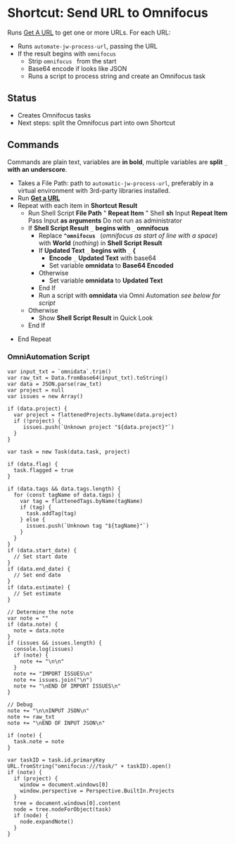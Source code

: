 # Shortcut: Send URL to Omnifocus

Runs [Get A URL](./get-a-url.md) to get one or more URLs. For each URL:

* Runs `automate-jw-process-url`, passing the URL
* If the result begins with `omnifocus`
    - Strip `omnifocus ` from the start
    - Base64 encode if looks like JSON
    - Runs a script to process string and create an Omnifocus task

## Status
* Creates Omnifocus tasks
* Next steps: split the Omnifocus part into own Shortcut

## Commands

Commands are plain text, variables are **in bold**, multiple variables are **split** `_` **with an underscore**.

* Takes a File Path: path to `automatic-jw-process-url`, preferably in a virtual environment with 3rd-party libraries installed.
* Run **[Get a URL](./get-a-url.md)**
* Repeat with each item in **Shortcut Result**
    - Run Shell Script
      **File Path** " **Repeat Item** "
      Shell **sh**
      Input **Repeat Item**
      Pass Input **as arguments**
      Do not run as administrator
    - If **Shell Script Result** `_` **begins with** `_` **omnifocus**
        - Replace **`^omnifocus `** (*omnifocus as start of line with a space*) with **World** (*nothing*) in **Shell Script Result**
        - If **Updated Text** `_` **begins with** `_` **{**
            - **Encode** `_` **Updated Text** with base64
            - Set variable **omnidata** to **Base64 Encoded**
        - Otherwise
            - Set variable **omnidata** to **Updated Text**
        - End If
        - Run a script with **omnidata** via Omni Automation
          *see below for script*
    - Otherwise
        - Show **Shell Script Result** in Quick Look
    - End If
- End Repeat

### OmniAutomation Script

```
var input_txt = `omnidata`.trim()
var raw_txt = Data.fromBase64(input_txt).toString()
var data = JSON.parse(raw_txt)
var project = null
var issues = new Array()

if (data.project) {
  var project = flattenedProjects.byName(data.project)
  if (!project) {
     issues.push(`Unknown project "${data.project}"`)
  }
}

var task = new Task(data.task, project)

if (data.flag) {
  task.flagged = true
}

if (data.tags && data.tags.length) {
  for (const tagName of data.tags) {
    var tag = flattenedTags.byName(tagName)
    if (tag) {
      task.addTag(tag)
    } else {
      issues.push(`Unknown tag "${tagName}"`)
    }
  }
}
if (data.start_date) {
  // Set start date
}
if (data.end_date) {
  // Set end date
}
if (data.estimate) {
  // Set estimate
}

// Determine the note
var note = ""
if (data.note) {
  note = data.note
}
if (issues && issues.length) {
  console.log(issues)
  if (note) {
    note += "\n\n"
  }
  note += "IMPORT ISSUES\n"
  note += issues.join("\n")
  note += "\nEND OF IMPORT ISSUES\n"
}

// Debug
note += "\n\nINPUT JSON\n"
note += raw_txt
note += "\nEND OF INPUT JSON\n"

if (note) {
  task.note = note
}

var taskID = task.id.primaryKey
URL.fromString("omnifocus:///task/" + taskID).open()
if (note) {
  if (project) {
    window = document.windows[0]
    window.perspective = Perspective.BuiltIn.Projects
  }
  tree = document.windows[0].content
  node = tree.nodeForObject(task)
  if (node) {
    node.expandNote()
  }
}
```
